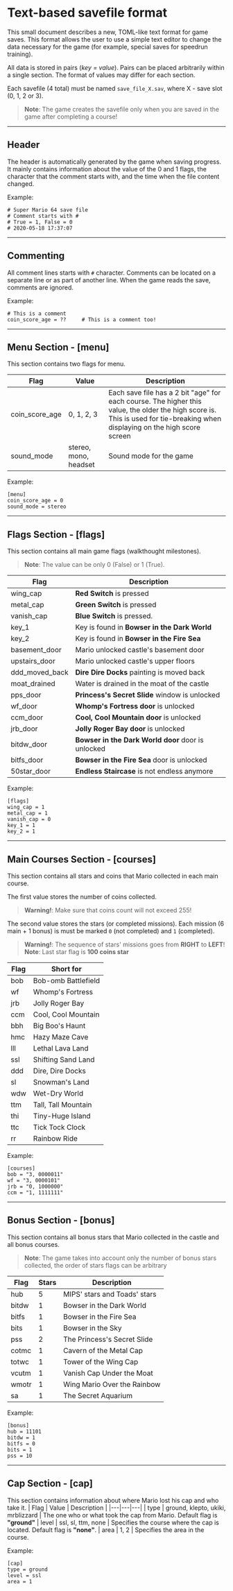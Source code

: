 # Text-based savefile format
This small document describes a new, TOML-like text format for game saves. This format allows the user to use a simple text editor to change the data necessary for the game (for example, special saves for speedrun training).

All data is stored in pairs (*key = value*). Pairs can be placed arbitrarily within a single section. The format of values may differ for each section.

Each savefile (4 total) must be named `save_file_X.sav`, where X - save slot (0, 1, 2 or 3).

> **Note**: The game creates the savefile only when you are saved in the game after completing a course!
___
## Header
The header is automatically generated by the game when saving progress. It mainly contains information about the value of the 0 and 1 flags, the character that the comment starts with, and the time when the file content changed.

Example:
```
# Super Mario 64 save file
# Comment starts with #
# True = 1, False = 0
# 2020-05-18 17:37:07
```

___
## Commenting
All comment lines starts with `#` character. Comments can be located on a separate line or as part of another line. When the game reads the save, comments are ignored.

Example:
```
# This is a comment
coin_score_age = ??     # This is a comment too!
```

___
## Menu Section - [menu]
This section contains two flags for menu. 

| Flag | Value | Description |
|---|---|---|
| coin_score_age | 0, 1, 2, 3 | Each save file has a 2 bit "age"    for each course. The higher this value, the older the high score is. This is used for tie-breaking when displaying on the high score screen
| sound_mode | stereo, mono, headset | Sound mode for the game

Example:
```
[menu]
coin_score_age = 0
sound_mode = stereo
```
___
## Flags Section - [flags]
This section contains all main game flags (walkthought milestones).
> **Note**: The value can be only 0 (False) or 1 (True).

| Flag | Description |
|---|---|
| wing_cap | **Red Switch** is pressed 
| metal_cap | **Green Switch** is pressed
| vanish_cap | **Blue Switch** is pressed. 
| key_1 | Key is found in **Bowser in the Dark World**
| key_2 | Key is found in **Bowser in the Fire Sea**
| basement_door | Mario unlocked castle's basement door
| upstairs_door | Mario unlocked castle's upper floors
| ddd_moved_back | **Dire Dire Docks** painting is moved back 
| moat_drained | Water is drained in the moat of the castle
| pps_door | **Princess's Secret Slide** window is unlocked
| wf_door | **Whomp's Fortress door** is unlocked
| ccm_door | **Cool, Cool Mountain door** is unlocked
| jrb_door | **Jolly Roger Bay door** is unlocked
| bitdw_door | **Bowser in the Dark World door** door is unlocked
| bitfs_door | **Bowser in the Fire Sea** door is unlocked 
| 50star_door | **Endless Staircase** is not endless anymore

Example:
```
[flags]
wing_cap = 1
metal_cap = 1
vanish_cap = 0
key_1 = 1
key_2 = 1
```
___
## Main Courses Section - [courses]
This section contains all stars and coins that Mario collected in each main course.

The first value stores the number of coins collected.
> **Warning!**: Make sure that coins count will not exceed 255!

The second value stores the stars (or completed missions). Each mission (6 main + 1 bonus) is must be marked `0` (not completed) and `1` (completed). 
> **Warning!**: The sequence of stars' missions goes from **RIGHT** to **LEFT**!
> **Note**: Last star flag is **100 coins star**

| Flag | Short for |
|---|---|
| bob | Bob-omb Battlefield |
| wf | Whomp's Fortress
| jrb | Jolly Roger Bay
| ccm | Cool, Cool Mountain
| bbh | Big Boo's Haunt
| hmc | Hazy Maze Cave
| lll | Lethal Lava Land
| ssl | Shifting Sand Land
| ddd | Dire, Dire Docks
| sl | Snowman's Land
| wdw | Wet-Dry World
| ttm | Tall, Tall Mountain
| thi | Tiny-Huge Island
| ttc | Tick Tock Clock
| rr | Rainbow Ride

Example:
```
[courses]
bob = "3, 0000011"
wf = "3, 0000101"
jrb = "0, 1000000"
ccm = "1, 1111111"
```
___
## Bonus Section - [bonus]
This section contains all bonus stars that Mario collected in the castle and all bonus courses.
> **Note**: The game takes into account only the number of bonus stars collected, the order of stars flags can be arbitrary

| Flag | Stars | Description |
|---|---|---|
| hub | 5 | MIPS' stars and Toads' stars
| bitdw | 1 | Bowser in the Dark World 
| bitfs | 1 | Bowser in the Fire Sea 
| bits | 1 | Bowser in the Sky
| pss | 2 | The Princess's Secret Slide
| cotmc | 1 | Cavern of the Metal Cap
| totwc | 1 | Tower of the Wing Cap
| vcutm | 1 | Vanish Cap Under the Moat
| wmotr | 1 | Wing Mario Over the Rainbow
| sa | 1 | The Secret Aquarium

Example:
```
[bonus]
hub = 11101
bitdw = 1
bitfs = 0
bits = 1
pss = 10
```
___
## Cap Section - [cap]
This section contains information about where Mario lost his cap and who take it.
| Flag | Value | Description |
|---|---|---|
| type | ground, klepto, ukiki, mrblizzard | The one who or what took the cap from Mario. Default flag is **"ground"**
| level | ssl, sl, ttm, none | Specifies the course where the cap is located. Default flag is **"none"**.
| area | 1, 2 | Specifies the area in the course.

Example:
```
[cap]
type = ground
level = ssl
area = 1
```